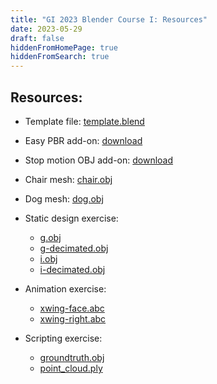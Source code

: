 ```yaml
---
title: "GI 2023 Blender Course I: Resources"
date: 2023-05-29
draft: false
hiddenFromHomePage: true
hiddenFromSearch: true
---
```


## Resources:



- Template file: [template.blend](images/blender-tutorial/template.blend)

- Easy PBR add-on: [download](https://codeofart.gumroad.com/l/EasyPBR)

- Stop motion OBJ add-on: [download](https://github.com/neverhood311/Stop-motion-OBJ)

- Chair mesh: [chair.obj](images/blender-tutorial/chair.obj)

- Dog mesh: [dog.obj](images/blender-tutorial/dog.obj)

- Static design exercise: 
  - [g.obj](images/blender-tutorial/g.obj) 
  - [g-decimated.obj](images/blender-tutorial/g-decimated.obj) 
  - [i.obj](images/blender-tutorial/i.obj) 
  - [i-decimated.obj](images/blender-tutorial/i-decimated.obj)

- Animation exercise:
  - [xwing-face.abc](images/blender-tutorial/xwing-face.abc)
  - [xwing-right.abc](images/blender-tutorial/xwing-right.abc)

- Scripting exercise:
  - [groundtruth.obj](images/blender-tutorial/groundtruth.obj)
  - [point_cloud.ply](images/blender-tutorial/point_cloud.ply)

<!-- ## Step-by-step

### Static images using the Blender GUI

- Open Blender, delete cube, search action
- Modeling a chair: edit mode, scaling, applying transforms, subdivision
- Exporting shapes (Z up)
- Importing shapes
- Shading smooth vs flat
- Camera, align camera, orthogonal vs perspective
- Render, choosing cycles
- Viewport modes
- Materials: basic materials, nodes, template file, appending.
- Texturing
- Wireframe
- Real-world materials
- Render preview, different viewports
- Lights, HDRIs
- Shadowcather
- Render region
- Compositing
- *Examples: Developables*
- *Exercise: Static GI mesh*

### Animations using the Blender GUI

- Keyframing object
- Keyframing camera
- Pivoting camera
- Following curve: modifier "follow curve", place camera at origin
- Change lights??
- Sequences: laplacian smoothing
- Sequences: stop motion OBJs add-on
- *Examples: Glass, swept volume carving*
- *Exercise: xwings*

### Scripting using Derek Liu's BlenderToolbox

- Introduction: showing scripting screen in GUI
- Blender toolbox, clone
- First steps: imports and initialize scene, saving file
- Render with command line
- Read mesh
- Choosing rotations
- Camera
- Render
- Lights: ambient, sun, three point
- Set positions of everything together
- Material: color, singlecolor material
- Plastic
- Transparent
- Metal
- Glass
- Honey
- Scalar data
- Final render
- Functions, render_utility
- *Exercise: slices* -->